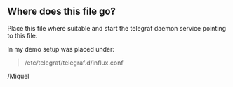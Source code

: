 ## Where does this file go?

Place this file where suitable and start the telegraf daemon service pointing to this file.

In my demo setup was placed under:

> /etc/telegraf/telegraf.d/influx.conf

/Miquel